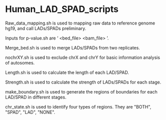 # Human_LAD_SPAD_scripts

Raw_data_mapping.sh is used to mapping raw data to reference genome hg19, and call LADs/SPADs preliminary.

Inputs for p-value.sh are ‘ <path to bed file> <bed_file> <bam_file> <number of mapped reads>’.

Merge_bed.sh is used to merge LADs/SPADs  from two replicates.

nochrXY.sh is used to exclude chrX and chrY for basic information analysis of autosomes.

Length.sh is used to calculate the length of each LAD/SPAD.

Strength.sh is used to calculate the strength of LADs/SPADs for each stage.

make_boundary.sh is used to generate the regions of boundaries for each LAD/SPAD in different stages.

chr_state.sh is used to identify four types of regions. They are "BOTH", "SPAD", "LAD", "NONE".
